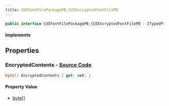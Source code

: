 ```yaml
---
title: CUIFontFilePackagePB_CUIEncryptedFontFilePB
---
```


```csharp
public interface CUIFontFilePackagePB_CUIEncryptedFontFilePB : ITypedProtobuf<CUIFontFilePackagePB_CUIEncryptedFontFilePB>, INativeHandle
```

#### Implements

## Properties

### **EncryptedContents** - [Source Code](https://github.com/swiftly-solution/swiftlys2/blob/main/managed/src/SwiftlyS2.Generated/Protobufs/Interfaces/CUIFontFilePackagePB_CUIEncryptedFontFilePB.cs#L13)

```csharp
byte[] EncryptedContents { get; set; }
```

#### Property Value

- [byte](https://learn.microsoft.com/dotnet/api/system.byte)[]

